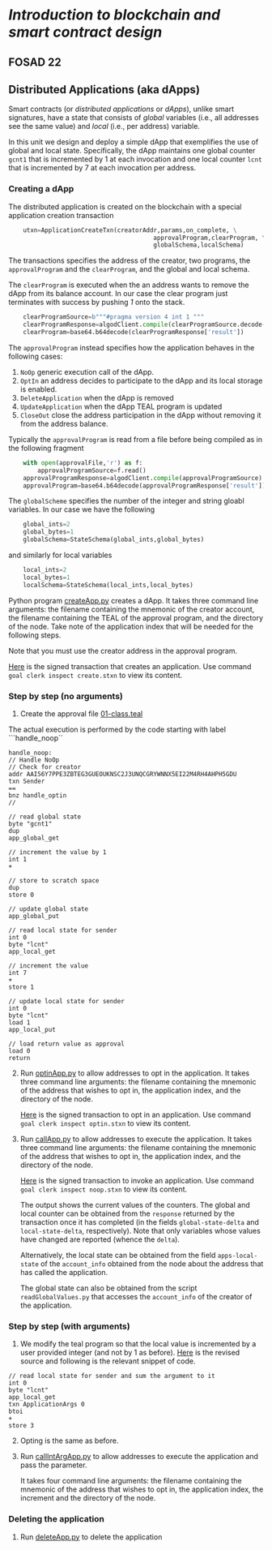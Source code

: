 # *Introduction to blockchain and smart contract design*
## FOSAD 22 ##

## Distributed Applications (aka dApps) ##

Smart contracts (or *distributed applications* or *dApps*), 
unlike smart signatures, have a state that consists of
*global* variables (i.e., all addresses see the same value) 
and *local* (i.e., per address) variable.

In this unit we design and deploy 
a simple dApp that exemplifies the use of global and local state.
Specifically, the dApp maintains one global counter 
```gcnt1```  that is incremented by 1 at each invocation
and one local counter 
```lcnt``` that is incremented by 7 at each invocation per address.

### Creating a dApp ###

The distributed application is created on the blockchain with a special 
application creation transaction

```python
    utxn=ApplicationCreateTxn(creatorAddr,params,on_complete, \
                                        approvalProgram,clearProgram, \
                                        globalSchema,localSchema)
```
The transactions specifies the address of the creator,
two programs, the ```approvalProgram``` and the ```clearProgram```, 
and the global and local schema.

The ```clearProgram``` is executed when the an address wants to remove
the dApp from its balance account.
In our case the clear program just terminates
with success by pushing *1* onto the stack.

```python
    clearProgramSource=b"""#pragma version 4 int 1 """
    clearProgramResponse=algodClient.compile(clearProgramSource.decode('utf-8'))
    clearProgram=base64.b64decode(clearProgramResponse['result'])
```

The ```approvalProgram``` instead specifies how the application behaves
in the following cases:

1. ```NoOp``` generic execution call of the dApp.
2. ```OptIn``` an address decides to participate to the dApp and its local
storage is enabled.
3. ```DeleteApplication``` when the dApp is removed
4. ```UpdateApplication``` when the dApp TEAL program is updated
5. ```CloseOut``` close the address participation in the dApp without
 removing it from the address balance.

Typically the ```approvalProgram``` is read from a file before being compiled as in the following fragment

```python
    with open(approvalFile,'r') as f:
        approvalProgramSource=f.read()
    approvalProgramResponse=algodClient.compile(approvalProgramSource)
    approvalProgram=base64.b64decode(approvalProgramResponse['result'])
```

The ```globalScheme``` specifies the number of the integer and string gloabl
variables. In our case we have the following

```python
    global_ints=2
    global_bytes=1
    globalSchema=StateSchema(global_ints,global_bytes)
```
and similarly for local variables

```python
    local_ints=2
    local_bytes=1
    localSchema=StateSchema(local_ints,local_bytes)
```

Python program [createApp.py](createApp.py) creates a dApp. 
It takes three command line arguments: 
the filename containing the mnemonic of the creator account,
the filename containing the TEAL of the approval program,
and the directory of the node.
Take note of the application index that will be needed for the following steps.

Note that you must use the creator address in the approval program. 

[Here](./TX/create.stxn) is the signed transaction that creates an application.
Use command ```goal clerk inspect create.stxn``` to view its content.


### Step by step (no arguments) ###

1. Create the approval file [01-class.teal](01-class.teal)

The actual execution is performed by the code starting with label ```handle_noop``

```
handle_noop:
// Handle NoOp
// Check for creator
addr AAI56Y7PPE3ZBTEG3GUEOUKNSC2J3UNQCGRYWNNX5EI22M4RH4AHPH5GDU
txn Sender
==
bnz handle_optin
//

// read global state
byte "gcnt1"
dup
app_global_get

// increment the value by 1
int 1
+

// store to scratch space
dup
store 0

// update global state
app_global_put

// read local state for sender
int 0
byte "lcnt"
app_local_get

// increment the value
int 7
+
store 1

// update local state for sender
int 0
byte "lcnt"
load 1
app_local_put

// load return value as approval
load 0
return
```




2. Run [optinApp.py](optinApp.py) to allow addresses to opt in the application.
    It takes three command line arguments: the filename containing the mnemonic of the address
    that wishes to opt in, the application index, and the directory of the node.

    [Here](./TX/optin.stxn) is the signed transaction to opt in an application.
    Use command ```goal clerk inspect optin.stxn``` to view its content.
    
3. Run [callApp.py](callApp.py) to allow addresses to execute the application.
    It takes three command line arguments: the filename containing the mnemonic of the address
    that wishes to opt in, the application index, and the directory of the node.
    
    [Here](./TX/noop.stxn) is the signed transaction to invoke an application.
    Use command ```goal clerk inspect noop.stxn``` to view its content.

    The output shows the current values of the counters.
    The global and local counter can be obtained from the ```response``` returned by the transaction once it 
    has completed (in the fields ```global-state-delta``` and ```local-state-delta```, respectively).
    Note that only variables whose values have changed are reported (whence the ```delta```).

    Alternatively, the local state can be obtained from the field ```apps-local-state``` of the 
    ```account_info``` obtained from the node about the address that has called the application.

    The global state can also be obtained from the script ```readGlobalValues.py``` that accesses 
    the ```account_info``` of the creator of the application.

### Step by step (with arguments) ###

1.  We modify the teal program so that the local value is incremented by a user provided 
integer (and not by 1 as before). [Here](02-class.teal) is the revised source and
following is the relevant snippet of code.

```
// read local state for sender and sum the argument to it
int 0
byte "lcnt"
app_local_get
txn ApplicationArgs 0
btoi
+
store 3
```

2. Opting is the same as before.

3. Run [callIntArgApp.py](callIntArgApp.py) to allow addresses to execute the application
    and pass the parameter.

    It takes four command line arguments: the filename containing the mnemonic of the address
    that wishes to opt in, the application index, the increment and the directory of the node.
    

### Deleting the application ###

1. Run [deleteApp.py](deleteApp.py) to delete the application
